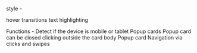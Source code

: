 style  - 
<!-- diagonal sections -->
hover transitions
text highlighting

Functions -
Detect if the device is mobile or tablet
Popup cards
Popup card can be closed clicking outside the card body
Popup card Navigation via clicks and swipes